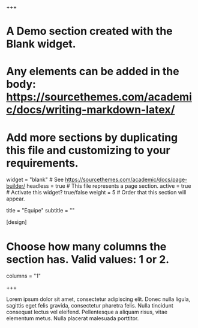+++
# A Demo section created with the Blank widget.
# Any elements can be added in the body: https://sourcethemes.com/academic/docs/writing-markdown-latex/
# Add more sections by duplicating this file and customizing to your requirements.

widget = "blank"  # See https://sourcethemes.com/academic/docs/page-builder/
headless = true  # This file represents a page section.
active = true  # Activate this widget? true/false
weight = 5  # Order that this section will appear.

title = "Equipe"
subtitle = ""

[design]
  # Choose how many columns the section has. Valid values: 1 or 2.
  columns = "1"


+++

Lorem ipsum dolor sit amet, consectetur adipiscing elit. Donec nulla ligula, sagittis eget felis gravida, consectetur pharetra felis. Nulla tincidunt consequat lectus vel eleifend. Pellentesque a aliquam risus, vitae elementum metus. Nulla placerat malesuada porttitor.
